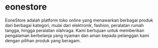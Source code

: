 # eonestore
EoneStore adalah platform toko online yang menawarkan berbagai produk dari berbagai kategori, mulai dari elektronik, fashion, peralatan rumah tangga, hingga peralatan olahraga. Kami bertujuan untuk memberikan pengalaman berbelanja yang nyaman dan aman kepada pelanggan kami dengan pilihan produk yang beragam.
